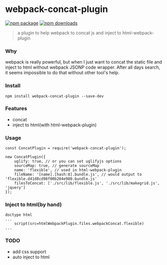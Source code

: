 # webpack-concat-plugin
[![npm package](https://img.shields.io/npm/v/webpack-concat-plugin.svg)](https://www.npmjs.org/package/webpack-concat-plugin)
[![npm downloads](http://img.shields.io/npm/dm/webpack-concat-plugin.svg)](https://www.npmjs.org/package/webpack-concat-plugin)
> a plugin to help webpack to concat js and inject to html-webpack-plugin
### Why
webpack is really powerful, but when I just want to concat the static file and inject to html without webpack JSONP code wrapper. After all days search, it seems impossible to do that without other tool's help.

### Install
```
npm install webpack-concat-plugin --save-dev
```

### Features
* concat
* inject to html(with html-webpack-plugin)

### Usage
```
const ConcatPlugin = require('webpack-concat-plugin');

new ConcatPlugin({
    uglify: true, // or you can set uglifyjs options
    sourceMap: true, // generate sourceMap
    name: 'flexible', // used in html-webpack-plugin
    fileName: '[name].[hash:8].bundle.js', // would output to 'flexible.d41d8cd98f00b204e980.bundle.js'
    filesToConcat: ['./src/lib/flexible.js', './src/lib/makegrid.js', 'jquery']
});

```
### Inject to html(by hand)
```
doctype html
...
    script(src=htmlWebpackPlugin.files.webpackConcat.flexible)
...
```

### TODO
* add css support
* auto inject to html

